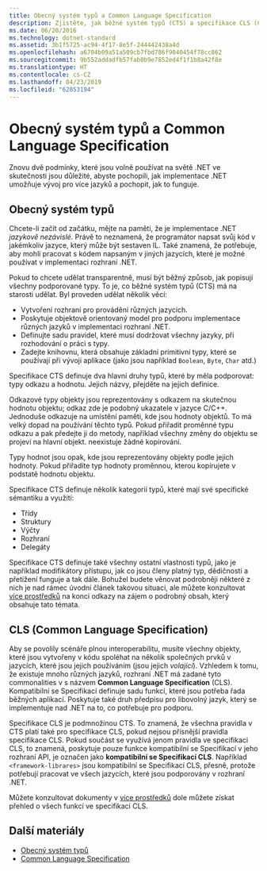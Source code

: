 ```yaml
---
title: Obecný systém typů a Common Language Specification
description: Zjistěte, jak běžné systém typů (CTS) a specifikace CLS (Common Language) umožňují .NET zajistit podporu více jazyků.
ms.date: 06/20/2016
ms.technology: dotnet-standard
ms.assetid: 3b1f5725-ac94-4f17-8e5f-244442438a4d
ms.openlocfilehash: a6704b09a51a509cb7fbd786f9040454f78cc862
ms.sourcegitcommit: 9b552addadfb57fab0b9e7852ed4f1f1b8a42f8e
ms.translationtype: HT
ms.contentlocale: cs-CZ
ms.lasthandoff: 04/23/2019
ms.locfileid: "62053194"
---
```

# <a name="common-type-system--common-language-specification"></a>Obecný systém typů a Common Language Specification

Znovu dvě podmínky, které jsou volně používat na světě .NET ve skutečnosti jsou důležité, abyste pochopili, jak implementace .NET umožňuje vývoj pro více jazyků a pochopit, jak to funguje.

## <a name="common-type-system"></a>Obecný systém typů

Chcete-li začít od začátku, mějte na paměti, že je implementace .NET _jazykově nezávislé_. Právě to neznamená, že programátor napsat svůj kód v jakémkoliv jazyce, který může být sestaven IL. Také znamená, že potřebuje, aby mohli pracovat s kódem napsaným v jiných jazycích, které je možné používat v implementaci rozhraní .NET.

Pokud to chcete udělat transparentně, musí být běžný způsob, jak popisují všechny podporované typy. To je, co běžné systém typů (CTS) má na starosti udělat. Byl proveden udělat několik věcí:

* Vytvoření rozhraní pro provádění různých jazycích.
* Poskytuje objektově orientovaný model pro podporu implementace různých jazyků v implementaci rozhraní .NET.
* Definujte sadu pravidel, které musí dodržovat všechny jazyky, při rozhodování o práci s typy.
* Zadejte knihovnu, která obsahuje základní primitivní typy, které se používají při vývoji aplikace (jako jsou například `Boolean`, `Byte`, `Char` atd.)

Specifikace CTS definuje dva hlavní druhy typů, které by měla podporovat: typy odkazu a hodnotu. Jejich názvy, přejděte na jejich definice.

Odkazové typy objekty jsou reprezentovány s odkazem na skutečnou hodnotu objektu; odkaz zde je podobný ukazatele v jazyce C/C++. Jednoduše odkazuje na umístění paměti, kde jsou hodnoty objektů. To má velký dopad na používání těchto typů. Pokud přiřadit proměnné typu odkazu a pak předejte ji do metody, například všechny změny do objektu se projeví na hlavní objekt. neexistuje žádné kopírování.

Typy hodnot jsou opak, kde jsou reprezentovány objekty podle jejich hodnoty. Pokud přiřadíte typ hodnoty proměnnou, kterou kopírujete v podstatě hodnotu objektu.

Specifikace CTS definuje několik kategorií typů, které mají své specifické sémantiku a využití:

* Třídy
* Struktury
* Výčty
* Rozhraní
* Delegáty

Specifikace CTS definuje také všechny ostatní vlastnosti typů, jako je například modifikátory přístupu, jak co jsou členy platný typ, dědičnosti a přetížení funguje a tak dále. Bohužel budete věnovat podrobněji některé z nich je nad rámec úvodní článek takovou situaci, ale můžete konzultovat [více prostředků](#more-resources) na konci odkazy na zájem o podrobný obsah, který obsahuje tato témata.

## <a name="common-language-specification"></a>CLS (Common Language Specification)

Aby se povolily scénáře plnou interoperabilitu, musíte všechny objekty, které jsou vytvořeny v kódu spoléhat na několik společných prvků v jazycích, které jsou jejich používáním (jsou jejich _volající_). Vzhledem k tomu, že existuje mnoho různých jazyků, rozhraní .NET má zadané tyto commonalities v s názvem **Common Language Specification** (CLS). Kompatibilní se Specifikací definuje sadu funkcí, které jsou potřeba řada běžných aplikací. Poskytuje také druh předpisu pro libovolný jazyk, který se implementuje nad .NET na to, co potřebuje pro podporu.

Specifikace CLS je podmnožinou CTS. To znamená, že všechna pravidla v CTS platí také pro specifikace CLS, pokud nejsou přísnější pravidla specifikace CLS. Pokud součást se využívá jenom pravidla ve specifikaci CLS, to znamená, poskytuje pouze funkce kompatibilní se Specifikací v jeho rozhraní API, je označen jako **kompatibilní se Specifikací CLS**. Například `<framework-librares>` jsou kompatibilní se Specifikací CLS, přesně, protože potřebují pracovat ve všech jazycích, které jsou podporovány v rozhraní .NET.

Můžete konzultovat dokumenty v [více prostředků](#more-resources) dole můžete získat přehled o všech funkcí ve specifikaci CLS.

## <a name="more-resources"></a>Další materiály

* [Obecný systém typů](./base-types/common-type-system.md)
* [Common Language Specification](language-independence-and-language-independent-components.md)
